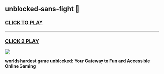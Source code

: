 
## unblocked-sans-fight 👋
<h3>
<a href="https://premium.freeplayer.one?title=unblocked-sans-fight&ref=14F">CLICK TO PLAY</a></h3>
<hr>

<h3>
<a href="https://premium.freeplayer.one?title=unblocked-sans-fight&ref=14F">CLICK 2 PLAY</a>
  
</h3>

<a href="https://premium.freeplayer.one?title=unblocked-sans-fight&ref=12F/"><img src="https://clearcache.store/games.png"></a>


**worlds hardest game unblocked: Your Gateway to Fun and Accessible Online Gaming**
